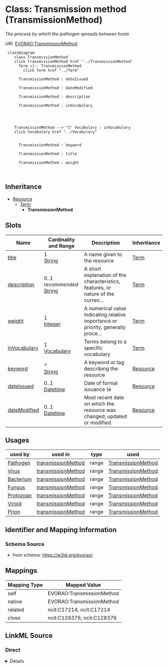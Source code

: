 

# Class: Transmission method (TransmissionMethod) 


_The process by which the pathogen spreads between hosts_





URI: [EVORAO:TransmissionMethod](https://w3id.org/evorao/TransmissionMethod)






```mermaid
 classDiagram
    class TransmissionMethod
    click TransmissionMethod href "../TransmissionMethod"
      Term <|-- TransmissionMethod
        click Term href "../Term"
      
      TransmissionMethod : dateIssued
        
      TransmissionMethod : dateModified
        
      TransmissionMethod : description
        
      TransmissionMethod : inVocabulary
        
          
    
    
    TransmissionMethod --> "1" Vocabulary : inVocabulary
    click Vocabulary href "../Vocabulary"

        
      TransmissionMethod : keyword
        
      TransmissionMethod : title
        
      TransmissionMethod : weight
        
      
```





## Inheritance
* [Resource](Resource.md)
    * [Term](Term.md)
        * **TransmissionMethod**



## Slots

| Name | Cardinality and Range | Description | Inheritance |
| ---  | --- | --- | --- |
| [title](title.md) | 1 <br/> [String](String.md) | A name given to the resource | [Term](Term.md) |
| [description](description.md) | 0..1 _recommended_ <br/> [String](String.md) | A short explanation of the characteristics, features, or nature of the curren... | [Term](Term.md) |
| [weight](weight.md) | 1 <br/> [Integer](Integer.md) | A numerical value indicating relative importance or priority, generally proce... | [Term](Term.md) |
| [inVocabulary](inVocabulary.md) | 1 <br/> [Vocabulary](Vocabulary.md) | Terms belong to a specific vocabulary | [Term](Term.md) |
| [keyword](keyword.md) | * <br/> [String](String.md) | A keyword or tag describing the resource | [Resource](Resource.md) |
| [dateIssued](dateIssued.md) | 0..1 <br/> [Datetime](Datetime.md) | Date of formal issuance (e | [Resource](Resource.md) |
| [dateModified](dateModified.md) | 0..1 <br/> [Datetime](Datetime.md) | Most recent date on which the resource was changed, updated or modified | [Resource](Resource.md) |





## Usages

| used by | used in | type | used |
| ---  | --- | --- | --- |
| [Pathogen](Pathogen.md) | [transmissionMethod](transmissionMethod.md) | range | [TransmissionMethod](TransmissionMethod.md) |
| [Virus](Virus.md) | [transmissionMethod](transmissionMethod.md) | range | [TransmissionMethod](TransmissionMethod.md) |
| [Bacterium](Bacterium.md) | [transmissionMethod](transmissionMethod.md) | range | [TransmissionMethod](TransmissionMethod.md) |
| [Fungus](Fungus.md) | [transmissionMethod](transmissionMethod.md) | range | [TransmissionMethod](TransmissionMethod.md) |
| [Protozoan](Protozoan.md) | [transmissionMethod](transmissionMethod.md) | range | [TransmissionMethod](TransmissionMethod.md) |
| [Viroid](Viroid.md) | [transmissionMethod](transmissionMethod.md) | range | [TransmissionMethod](TransmissionMethod.md) |
| [Prion](Prion.md) | [transmissionMethod](transmissionMethod.md) | range | [TransmissionMethod](TransmissionMethod.md) |






## Identifier and Mapping Information







### Schema Source


* from schema: https://w3id.org/evorao/




## Mappings

| Mapping Type | Mapped Value |
| ---  | ---  |
| self | EVORAO:TransmissionMethod |
| native | EVORAO:TransmissionMethod |
| related | ncit:C17214, ncit:C17214 |
| close | ncit:C128376, ncit:C128376 |







## LinkML Source

<!-- TODO: investigate https://stackoverflow.com/questions/37606292/how-to-create-tabbed-code-blocks-in-mkdocs-or-sphinx -->

### Direct

<details>
```yaml
name: TransmissionMethod
description: The process by which the pathogen spreads between hosts
title: Transmission method
from_schema: https://w3id.org/evorao/
close_mappings:
- ncit:C128376
- ncit:C128376
related_mappings:
- ncit:C17214
- ncit:C17214
is_a: Term

```
</details>

### Induced

<details>
```yaml
name: TransmissionMethod
description: The process by which the pathogen spreads between hosts
title: Transmission method
from_schema: https://w3id.org/evorao/
close_mappings:
- ncit:C128376
- ncit:C128376
related_mappings:
- ncit:C17214
- ncit:C17214
is_a: Term
attributes:
  title:
    name: title
    description: A name given to the resource
    title: title
    comments:
    - 'The title of the item should be as short and descriptive as possible. E.g.
      for virus products it should basically be based on the following Pattern: ''Virus
      name'', ''virus host type'', ''collection year'', ''country of collection''
      ex ''suspected epidemiological origin'', ''genotype'', ''strain'', ''variant
      name or specific feature'
    from_schema: https://w3id.org/evorao/
    exact_mappings:
    - schema:name
    - rdfs:label
    rank: 1000
    slot_uri: dct:title
    alias: title
    owner: TransmissionMethod
    domain_of:
    - Term
    - Dataset
    - DataService
    - Publication
    - License
    - Certification
    range: string
    required: true
    multivalued: false
  description:
    name: description
    description: A short explanation of the characteristics, features, or nature of
      the current item
    title: description
    comments:
    - Describe this item in few lines. This description will serve as a summary to
      present the resource.
    from_schema: https://w3id.org/evorao/
    exact_mappings:
    - schema:description
    close_mappings:
    - schema:description
    rank: 1000
    slot_uri: dct:description
    alias: description
    owner: TransmissionMethod
    domain_of:
    - Term
    - Dataset
    - DataService
    - PersonOrOrganization
    - File
    - ContactPoint
    - License
    - Certification
    range: string
    required: false
    recommended: true
    multivalued: false
  weight:
    name: weight
    description: A numerical value indicating relative importance or priority, generally
      processed in ascending order. This weight helps prioritize content when organizing
      or processing data. Its value can be negative, with a default set to 0
    title: weight
    comments:
    - The lowest weighted Data providers are triggered first, this may be usefull
      to populate at first entities that are referenced by others (e.g. Version ahead
      of Rank ahead of Taxon)
    from_schema: https://w3id.org/evorao/
    close_mappings:
    - adms:status
    rank: 1000
    ifabsent: int(0)
    alias: weight
    owner: TransmissionMethod
    domain_of:
    - Term
    - DataProvider
    range: integer
    required: true
    multivalued: false
  inVocabulary:
    name: inVocabulary
    description: Terms belong to a specific vocabulary
    title: in Vocabulary
    from_schema: https://w3id.org/evorao/
    close_mappings:
    - wdp:P972
    related_mappings:
    - dct:isReferencedBy
    broad_mappings:
    - dct:isPartOf
    rank: 1000
    alias: inVocabulary
    owner: TransmissionMethod
    domain_of:
    - Term
    range: Vocabulary
    required: true
    multivalued: false
  keyword:
    name: keyword
    description: A keyword or tag describing the resource
    title: keyword
    from_schema: https://w3id.org/evorao/
    rank: 1000
    slot_uri: dcat:keyword
    alias: keyword
    owner: TransmissionMethod
    domain_of:
    - Resource
    range: string
    required: false
    multivalued: true
  dateIssued:
    name: dateIssued
    description: Date of formal issuance (e.g., publication) of the resource
    title: date issued
    comments:
    - encoded using the relevant ISO 8601 Date and Time compliant string [DATETIME]
    from_schema: https://w3id.org/evorao/
    exact_mappings:
    - sepio:0000051
    close_mappings:
    - schema:datePublished
    - schema:dateCreated
    rank: 1000
    slot_uri: dct:issued
    alias: dateIssued
    owner: TransmissionMethod
    domain_of:
    - Resource
    range: datetime
    required: false
    multivalued: false
  dateModified:
    name: dateModified
    description: Most recent date on which the resource was changed, updated or modified
    title: date modified
    comments:
    - encoded using the relevant ISO 8601 Date and Time compliant string [DATETIME]
    from_schema: https://w3id.org/evorao/
    exact_mappings:
    - sepio:0000036
    close_mappings:
    - schema:dateModified
    rank: 1000
    slot_uri: dct:modified
    alias: dateModified
    owner: TransmissionMethod
    domain_of:
    - Resource
    range: datetime
    required: false
    multivalued: false

```
</details>